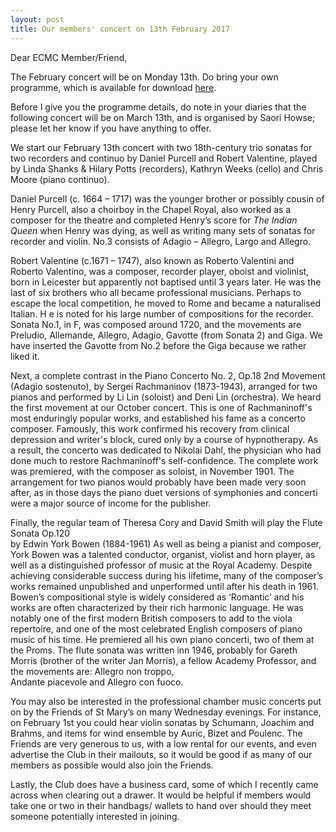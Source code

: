 ```yaml
---
layout: post
title: Our members' concert on 13th February 2017
---
```


Dear ECMC Member/Friend,

The February concert will be on Monday 13th. Do bring your own programme, which is available 
for download [here](/assets/programmes/Programme_17.02.pdf).

Before I give you the programme details, do note in 
your diaries that the following concert will be on March 13th, and is organised by Saori Howse; 
please let her know if you have anything to offer.

We start our February 13th concert with two 18th-century  trio sonatas for two recorders 
and continuo by Daniel Purcell and Robert Valentine, played by  Linda Shanks & Hilary Potts 
(recorders), Kathryn Weeks (cello) and  Chris Moore (piano continuo).

Daniel Purcell (c. 1664 – 1717) was the younger brother or possibly cousin of Henry Purcell, 
also a choirboy in the Chapel Royal, also worked as a composer for the theatre and completed 
Henry’s score for _The Indian Queen_ when Henry was dying, as well as writing many sets of 
sonatas for recorder and violin. No.3 consists of Adagio – Allegro, Largo and Allegro.

Robert Valentine (c.1671 – 1747), also known as Roberto Valentini and Roberto Valentino, 
was a composer, recorder player, oboist and violinist, born in Leicester but apparently 
not baptised until 3 years later. He was the last of six brothers who all became professional musicians. 
Perhaps to escape the local competition, he moved to Rome and became a naturalised Italian. H
e is noted for his large number of compositions for the recorder. Sonata No.1, in F, was composed 
around 1720, and the movements are Preludio, Allemande, Allegro, Adagio, Gavotte (from Sonata 2) and 
Giga. We have inserted the Gavotte from No.2 before the Giga because we rather liked it.

Next, a complete contrast in the Piano Concerto No. 2, Op.18 2nd Movement (Adagio sostenuto), 
by Sergei Rachmaninov (1873-1943), arranged for two pianos  and performed by Li Lin (soloist) 
and Deni Lin (orchestra). We heard the first movement at our October concert. This is one of
Rachmaninoff's most enduringly popular works, and established his fame as a concerto composer. 
Famously, this work confirmed his recovery from clinical depression and writer's block, cured only 
by a course of hypnotherapy. As a result, the concerto was dedicated to Nikolai Dahl, the physician 
who had done much to restore Rachmaninoff's self-confidence. The complete work was premiered, with the 
composer as soloist, in November 1901. The arrangement for two pianos would probably have been made very 
soon after, as in those days the piano duet versions of symphonies and concerti were a major source of 
income for the publisher.

Finally, the regular team of Theresa Cory and David Smith will play the Flute Sonata Op.120  
by Edwin York Bowen (1884-1961) As well as being a pianist and composer, York Bowen was a 
talented conductor, organist, violist and horn player, as well as a distinguished professor of 
music at the Royal Academy. Despite achieving considerable success during his lifetime, many of the 
composer’s works remained unpublished and unperformed until after his death in 1961. Bowen’s compositional 
style is widely considered as ‘Romantic’ and his works are often characterized by their rich harmonic language. 
He was notably one of the first modern British composers to add to the viola repertoire, and one of the most 
celebrated English composers of piano music of his time. He premiered all his own piano concerti, two of 
them at the Proms. The flute sonata was written inn 1946, probably for Gareth Morris 
(brother of the writer Jan Morris), a fellow Academy Professor, and the movements are: Allegro non troppo,  
Andante piacevole and  Allegro con fuoco.

You may also be interested in the professional chamber music concerts put on by the Friends of St 
Mary’s on many Wednesday evenings. For instance, on February 1st you could hear violin sonatas by 
Schumann, Joachim and Brahms, and items for wind ensemble  by Auric, Bizet and Poulenc. The 
Friends are very generous to us, with a low rental for our events,  and even advertise the Club in 
their mailouts, so it would be good if as many of our members as possible would also join the Friends.

Lastly, the Club does have a business card, some of which I recently came across when clearing out a 
drawer. It would be helpful if members would take one or two in their handbags/ wallets to hand over 
should they meet someone potentially interested in joining.
